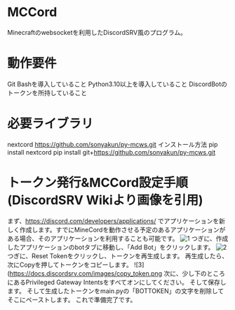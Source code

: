 # MCCord
Minecraftのwebsocketを利用したDiscordSRV風のプログラム。
# 動作要件
Git Bashを導入していること
Python3.10以上を導入していること
DiscordBotのトークンを所持していること
# 必要ライブラリ
nextcord
https://github.com/sonyakun/py-mcws.git
インストール方法
pip install nextcord
pip install git+https://github.com/sonyakun/py-mcws.git
# トークン発行&MCCord設定手順(DiscordSRV Wikiより画像を引用)
まず、https://discord.com/developers/applications/ でアプリケーションを新しく作成します。すでにMineCordを動作させる予定のあるアプリケーションがある場合、そのアプリケーションを利用することも可能です。
![1](https://docs.discordsrv.com/images/create_application.png)
つぎに、作成したアプリケーションのbotタブに移動し、「Add Bot」をクリックします。
![2](https://docs.discordsrv.com/images/create_bot.png)
つぎに、Reset Tokenをクリックし、トークンを再生成します。
再生成したら、次にCopyを押してトークンをコピーします。
![3](https://docs.discordsrv.com/images/copy_token.png
次に、少し下のところにあるPrivileged Gateway Intentsをすべてオンにしてください。
そして保存します。
そして生成したトークンをmain.pyの「BOTTOKEN」の文字を削除してそこにペーストします。
これで準備完了です。
